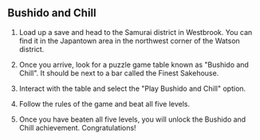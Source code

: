 ## Bushido and Chill

1. Load up a save and head to the Samurai district in Westbrook. You can find it in the Japantown area in the northwest corner of the Watson district.

2. Once you arrive, look for a puzzle game table known as "Bushido and Chill". It should be next to a bar called the Finest Sakehouse.

3. Interact with the table and select the "Play Bushido and Chill" option.

4. Follow the rules of the game and beat all five levels.

5. Once you have beaten all five levels, you will unlock the Bushido and Chill achievement. Congratulations!